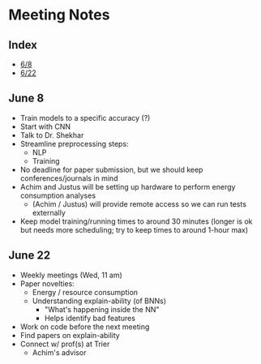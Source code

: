 # Meeting Notes
## Index
* [6/8](#june-8)
* [6/22](#june-22)

## June 8
* Train models to a specific accuracy (?)
* Start with CNN
* Talk to Dr. Shekhar
* Streamline preprocessing steps:
  * NLP
  * Training
* No deadline for paper submission, but we should keep conferences/journals in mind
* Achim and Justus will be setting up hardware to perform energy consumption analyses
  * (Achim / Justus) will provide remote access so we can run tests externally
* Keep model training/running times to around 30 minutes (longer is ok but needs more scheduling; try to keep times to around 1-hour max)

## June 22
* Weekly meetings (Wed, 11 am)
* Paper novelties:
  * Energy / resource consumption
  * Understanding explain-ability (of BNNs)
    * "What's happening inside the NN"
    * Helps identify bad features
* Work on code before the next meeting
* Find papers on explain-ability
* Connect w/ prof(s) at Trier
  * Achim's advisor
